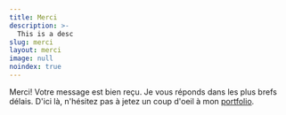 ```yaml
---
title: Merci
description: >-
  This is a desc
slug: merci
layout: merci
image: null
noindex: true
---
```


Merci! Votre message est bien reçu. Je vous réponds dans les plus brefs délais. D'ici là, n'hésitez pas à jetez un coup d'oeil à mon [portfolio](/portfolio).